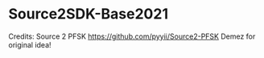 # Source2SDK-Base2021
Credits:
Source 2 PFSK https://github.com/pyyii/Source2-PFSK
Demez for original idea!

